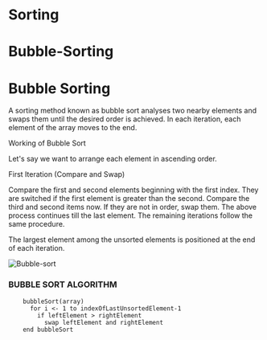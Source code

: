 # Sorting
# Bubble-Sorting

# Bubble Sorting
A sorting method known as bubble sort analyses two nearby elements and swaps them until the desired order is achieved.
In each iteration, each element of the array moves to the end.

Working of Bubble Sort 


Let's say we want to arrange each element in ascending order.

First Iteration (Compare and Swap)

Compare the first and second elements beginning with the first index.
They are switched if the first element is greater than the second.
Compare the third and second items now. If they are not in order, swap them.
The above process continues till the last element. 
The remaining iterations follow the same procedure.

The largest element among the unsorted elements is positioned at the end of each iteration.



![Bubble-sort](https://user-images.githubusercontent.com/124857399/234065653-c132d064-196d-48a7-8cf4-d8a2d1dc697d.png)

### BUBBLE SORT ALGORITHM


        bubbleSort(array)
          for i <- 1 to indexOfLastUnsortedElement-1
            if leftElement > rightElement
              swap leftElement and rightElement
        end bubbleSort



